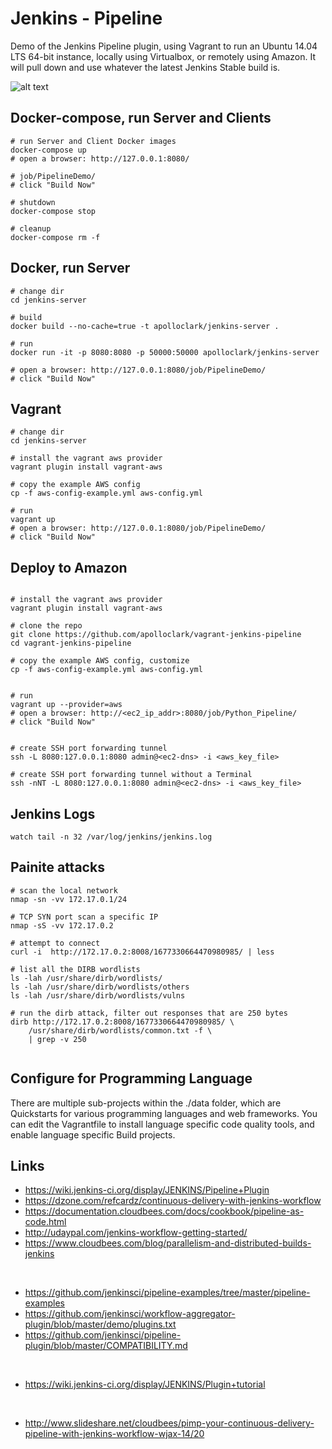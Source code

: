 # Jenkins - Pipeline

Demo of the Jenkins Pipeline plugin, using Vagrant to run an Ubuntu 14.04 LTS
64-bit instance, locally using Virtualbox, or remotely using Amazon. It will
pull down and use whatever the latest Jenkins Stable build is.

![alt text](https://github.com/apolloclark/vagrant-jenkins-pipeline/blob/master/preview.jpg "Jenkins Pipeline preview")



## Docker-compose, run Server and Clients
```shell
# run Server and Client Docker images
docker-compose up
# open a browser: http://127.0.0.1:8080/

# job/PipelineDemo/
# click "Build Now"

# shutdown
docker-compose stop

# cleanup
docker-compose rm -f
```




## Docker, run Server
```shell
# change dir
cd jenkins-server

# build
docker build --no-cache=true -t apolloclark/jenkins-server .

# run
docker run -it -p 8080:8080 -p 50000:50000 apolloclark/jenkins-server

# open a browser: http://127.0.0.1:8080/job/PipelineDemo/
# click "Build Now"
```





## Vagrant
```shell
# change dir
cd jenkins-server

# install the vagrant aws provider
vagrant plugin install vagrant-aws

# copy the example AWS config
cp -f aws-config-example.yml aws-config.yml

# run
vagrant up
# open a browser: http://127.0.0.1:8080/job/PipelineDemo/
# click "Build Now"
```





## Deploy to Amazon
```shell

# install the vagrant aws provider
vagrant plugin install vagrant-aws

# clone the repo
git clone https://github.com/apolloclark/vagrant-jenkins-pipeline
cd vagrant-jenkins-pipeline

# copy the example AWS config, customize
cp -f aws-config-example.yml aws-config.yml


# run
vagrant up --provider=aws
# open a browser: http://<ec2_ip_addr>:8080/job/Python_Pipeline/
# click "Build Now"


# create SSH port forwarding tunnel
ssh -L 8080:127.0.0.1:8080 admin@<ec2-dns> -i <aws_key_file>

# create SSH port forwarding tunnel without a Terminal
ssh -nNT -L 8080:127.0.0.1:8080 admin@<ec2-dns> -i <aws_key_file>
```





## Jenkins Logs
```shell
watch tail -n 32 /var/log/jenkins/jenkins.log
```



## Painite attacks
```shell
# scan the local network
nmap -sn -vv 172.17.0.1/24

# TCP SYN port scan a specific IP
nmap -sS -vv 172.17.0.2

# attempt to connect
curl -i  http://172.17.0.2:8008/1677330664470980985/ | less

# list all the DIRB wordlists
ls -lah /usr/share/dirb/wordlists/
ls -lah /usr/share/dirb/wordlists/others
ls -lah /usr/share/dirb/wordlists/vulns

# run the dirb attack, filter out responses that are 250 bytes
dirb http://172.17.0.2:8008/1677330664470980985/ \
    /usr/share/dirb/wordlists/common.txt -f \
    | grep -v 250


```




## Configure for Programming Language

There are multiple sub-projects within the ./data folder, which are Quickstarts
for various programming languages and web frameworks. You can edit the
Vagrantfile to install language specific code quality tools, and enable
language specific Build projects.

## Links

- https://wiki.jenkins-ci.org/display/JENKINS/Pipeline+Plugin
- https://dzone.com/refcardz/continuous-delivery-with-jenkins-workflow
- https://documentation.cloudbees.com/docs/cookbook/pipeline-as-code.html
- http://udaypal.com/jenkins-workflow-getting-started/
- https://www.cloudbees.com/blog/parallelism-and-distributed-builds-jenkins
<br/>

- https://github.com/jenkinsci/pipeline-examples/tree/master/pipeline-examples
- https://github.com/jenkinsci/workflow-aggregator-plugin/blob/master/demo/plugins.txt
- https://github.com/jenkinsci/pipeline-plugin/blob/master/COMPATIBILITY.md
<br/>

- https://wiki.jenkins-ci.org/display/JENKINS/Plugin+tutorial
<br/>

- http://www.slideshare.net/cloudbees/pimp-your-continuous-delivery-pipeline-with-jenkins-workflow-wjax-14/20

